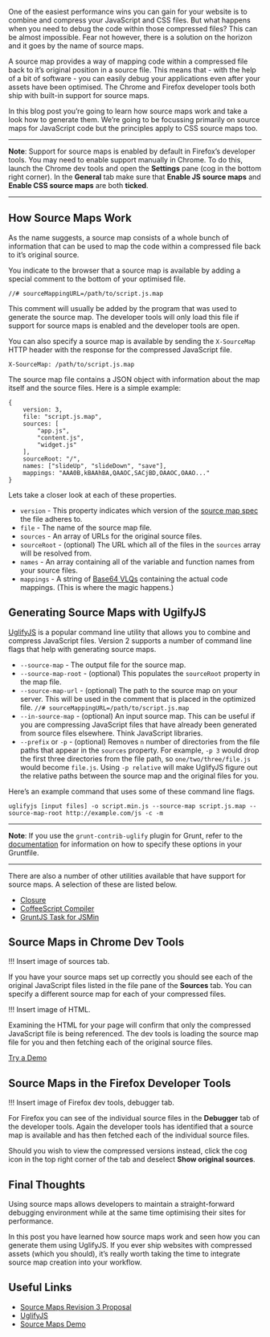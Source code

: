 One of the easiest performance wins you can gain for your website is to combine and compress your JavaScript and CSS files. But what happens when you need to debug the code within those compressed files?  This can be almost impossible. Fear not however, there is a solution on the horizon and it goes by the name of source maps.

A source map provides a way of mapping code within a compressed file back to it’s original position in a source file. This means that - with the help of a bit of software - you can easily debug your applications even after your assets have been optimised. The Chrome and Firefox developer tools both ship with built-in support for source maps.

In this blog post you’re going to learn how source maps work and take a look how to generate them. We’re going to be focussing primarily on source maps for JavaScript code but the principles apply to CSS source maps too.

***

**Note**: Support for source maps is enabled by default in Firefox’s developer tools. You may need to enable support manually in Chrome. To do this, launch the Chrome dev tools and open the **Settings** pane (cog in the bottom right corner). In the **General** tab make sure that **Enable JS source maps** and **Enable CSS source maps** are both **ticked**.

***

## How Source Maps Work

As the name suggests, a source map consists of a whole bunch of information that can be used to map the code within a compressed file back to it’s original source.

You indicate to the browser that a source map is available by adding a special comment to the bottom of your optimised file.

```
//# sourceMappingURL=/path/to/script.js.map
```

This comment will usually be added by the program that was used to generate the source map. The developer tools will only load this file if support for source maps is enabled and the developer tools are open.

You can also specify a source map is available by sending the `X-SourceMap` HTTP header with the response for the compressed JavaScript file.

```
X-SourceMap: /path/to/script.js.map
```

The source map file contains a JSON object with information about the map itself and the source files. Here is a simple example:

```
{
    version: 3,
    file: "script.js.map",
    sources: [
        "app.js",
        "content.js",
        "widget.js"
    ],
    sourceRoot: "/",
    names: ["slideUp", "slideDown", "save"],
    mappings: "AAA0B,kBAAhBA,QAAOC,SACjBD,OAAOC,OAAO..."
}
```

Lets take a closer look at each of these properties.

* `version` - This property indicates which version of the [source map spec](https://docs.google.com/document/d/1U1RGAehQwRypUTovF1KRlpiOFze0b-_2gc6fAH0KY0k/edit) the file adheres to.
* `file` - The name of the source map file.
* `sources` - An array of URLs for the original source files.
* `sourceRoot` - (optional) The URL which all of the files in the `sources` array will be resolved from.
* `names` - An array containing all of the variable and function names from your source files.
* `mappings` - A string of [Base64 VLQs](http://www.html5rocks.com/en/tutorials/developertools/sourcemaps/#toc-base64vlq) containing the actual code mappings. (This is where the magic happens.)

## Generating Source Maps with UgilfyJS

[UglifyJS](https://github.com/mishoo/UglifyJS2) is a popular command line utility that allows you to combine and compress JavaScript files. Version 2 supports a number of command line flags that help with generating source maps.

* `--source-map` - The output file for the source map.
* `--source-map-root` - (optional) This populates the `sourceRoot` property in the map file.
* `--source-map-url` - (optional) The path to the source map on your server. This will be used in the comment that is placed in the optimized file. `//# sourceMappingURL=/path/to/script.js.map`
* `--in-source-map` - (optional) An input source map. This can be useful if you are compressing JavaScript files that have already been generated from source files elsewhere. Think JavaScript libraries.
* `--prefix` or `-p` - (optional) Removes `n` number of directories from the file paths that appear in the `sources` property. For example, `-p 3` would drop the first three directories from the file path, so `one/two/three/file.js` would become `file.js`. Using `-p relative` will make UglifyJS figure out the relative paths between the source map and the original files for you.

Here’s an example command that uses some of these command line flags.

```
uglifyjs [input files] -o script.min.js --source-map script.js.map --source-map-root http://example.com/js -c -m
```

***

**Note**: If you use the `grunt-contrib-uglify` plugin for Grunt, refer to the [documentation](https://github.com/gruntjs/grunt-contrib-uglify#sourcemap) for information on how to specify these options in your Gruntfile.

***

There are also a number of other utilities available that have support for source maps. A selection of these are listed below.

* [Closure](http://www.html5rocks.com/en/tutorials/developertools/sourcemaps/#toc-howgenerate)
* [CoffeeScript Compiler](http://coffeescript.org/#source-maps)
* [GruntJS Task for JSMin](https://github.com/twolfson/grunt-jsmin-sourcemap)

## Source Maps in Chrome Dev Tools

!!! Insert image of sources tab.

If you have your source maps set up correctly you should see each of the original JavaScript files listed in the file pane of the **Sources** tab. You can specify a different source map for each of your compressed files.

!!! Insert image of HTML.

Examining the HTML for your page will confirm that only the compressed JavaScript file is being referenced. The dev tools is loading the source map file for you and then fetching each of the original source files.

<a class="button orange" href="http://demos.mattwest.io/source-maps/" target="_blank">Try a Demo</a>

## Source Maps in the Firefox Developer Tools

!!! Insert image of Firefox dev tools, debugger tab.

For Firefox you can see of the individual source files in the **Debugger** tab of the developer tools. Again the developer tools has identified that a source map is available and has then fetched each of the individual source files.

Should you wish to view the compressed versions instead, click the cog icon in the top right corner of the tab and deselect **Show original sources**.

## Final Thoughts

Using source maps allows developers to maintain a straight-forward debugging environment while at the same time optimising their sites for performance.

In this post you have learned how source maps work and seen how you can generate them using UglifyJS. If you ever ship websites with compressed assets (which you should), it’s really worth taking the time to integrate source map creation into your workflow.

## Useful Links

* [Source Maps Revision 3 Proposal](https://docs.google.com/document/d/1U1RGAehQwRypUTovF1KRlpiOFze0b-_2gc6fAH0KY0k/edit)
* [UglifyJS](https://github.com/mishoo/UglifyJS2)
* [Source Maps Demo](http://demos.mattwest.io/source-maps/)
